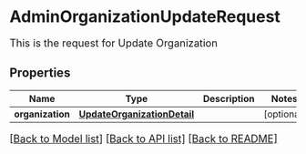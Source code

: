 # AdminOrganizationUpdateRequest

This is the request for Update Organization
## Properties
Name | Type | Description | Notes
------------ | ------------- | ------------- | -------------
**organization** | [**UpdateOrganizationDetail**](UpdateOrganizationDetail.md) |  | [optional] 

[[Back to Model list]](../README.md#documentation-for-models) [[Back to API list]](../README.md#documentation-for-api-endpoints) [[Back to README]](../README.md)

<style>
     p, ul, ol, li { font-size: 18px !important;}
</style>


